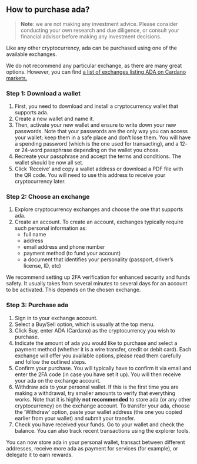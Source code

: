 ## How to purchase ada?

> **Note**: we are not making any investment advice. Please consider conducting your own research and due diligence, or consult your financial advisor before making any investment decisions.

Like any other cryptocurrency, ada can be purchased using one of the available exchanges.

We do not recommend any particular exchange, as there are many great options. However, you can find [a list of exchanges listing ADA on Cardano markets.](https://coinmarketcap.com/currencies/cardano/markets/)

### Step 1: Download a wallet

1.  First, you need to download and install a cryptocurrency wallet that supports ada.
2.  Create a new wallet and name it.
3.  Then, activate your new wallet and ensure to write down your new passwords. Note that your passwords are the only way you can access your wallet; keep them in a safe place and don’t lose them. You will have a spending password (which is the one used for transacting), and a 12- or 24-word passphrase depending on the wallet you chose.
4.  Recreate your passphrase and accept the terms and conditions. The wallet should be now all set.
5.  Click ‘Receive’ and copy a wallet address or download a PDF file with the QR code. You will need to use this address to receive your cryptocurrency later.

### Step 2: Choose an exchange

1.  Explore cryptocurrency exchanges and choose the one that supports ada.
2.  Create an account. To create an account, exchanges typically require such personal information as:
    -   full name
    -   address
    -   email address and phone number
    -   payment method (to fund your account)
    -   a document that identifies your personality (passport, driver’s license, ID, etc)

We recommend setting up 2FA verification for enhanced security and funds safety. It usually takes from several minutes to several days for an account to be activated. This depends on the chosen exchange.

### Step 3: Purchase ada

1.  Sign in to your exchange account.
2.  Select a Buy/Sell option, which is usually at the top menu.
3.  Click Buy, enter ADA (Cardano) as the cryptocurrency you wish to purchase.
4.  Indicate the amount of ada you would like to purchase and select a payment method (whether it is a wire transfer, credit or debit card). Each exchange will offer you available options, please read them carefully and follow the outlined steps.
5.  Confirm your purchase. You will typically have to confirm it via email and enter the 2FA code (in case you have set it up). You will then receive your ada on the exchange account.
6.  Withdraw ada to your personal wallet. If this is the first time you are making a withdrawal, try smaller amounts to verify that everything works. Note that it is highly **not recommended** to store ada (or any other cryptocurrency) on the exchange account. To transfer your ada, choose the ‘Withdraw’ option, paste your wallet address (the one you copied earlier from your wallet) and submit your transfer.
7.  Check you have received your funds. Go to your wallet and check the balance. You can also track recent transactions using the explorer tools.

You can now store ada in your personal wallet, transact between different addresses, receive more ada as payment for services (for example), or delegate it to earn rewards.
